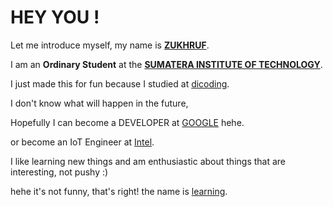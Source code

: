 # HEY YOU !

Let me introduce myself, my name is [**ZUKHRUF**](https://www.linkedin.com/in/zukhruf/).<br>

I am an **Ordinary Student** at the [**SUMATERA INSTITUTE OF TECHNOLOGY**](http://el.itera.ac.id/).<br>

I just made this for fun because I studied at [dicoding](https://www.dicoding.com/).<br>

I don't know what will happen in the future,

Hopefully I can become a DEVELOPER at [GOOGLE](https://www.google.com/) hehe.<br>

or become an IoT Engineer at [Intel](https://www.intel.co.id/content/www/id/id/internet-of-things/overview.html).<br>

I like learning new things and am enthusiastic about things that are interesting, not pushy :)

hehe it's not funny, that's right! the name is [learning](https://id.wikipedia.org/wiki/Belajar).<br>
